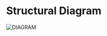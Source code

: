 # Structural Diagram

![DIAGRAM](https://user-images.githubusercontent.com/94243541/143046365-123705fb-e8c1-4ed8-8cab-e79591f2410e.png)
